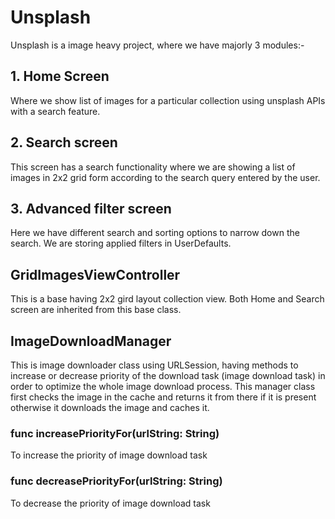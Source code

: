 # Unsplash

Unsplash is a image heavy project, where we have majorly 3 modules:- 
## 1. Home Screen
 Where we show list of images for a particular collection using unsplash APIs with a search feature.
## 2. Search screen 
This screen has a search functionality where we are showing a list of images in 2x2 grid form according to the  search query entered by the user.
## 3. Advanced filter screen 
Here we have different search and sorting options to narrow down the search. We are storing applied filters in UserDefaults. 


## GridImagesViewController 
This is a base having 2x2 gird layout collection view. Both Home and Search screen are inherited from this base class.

## ImageDownloadManager 
This is image downloader class using URLSession, having methods to increase or decrease priority of the download task (image download task) in order to optimize the whole image download process. This manager class first checks the image in the cache and returns it from there if it is present otherwise it downloads the image and caches it. 

### func increasePriorityFor(urlString: String)  
To increase the priority of image download task

### func decreasePriorityFor(urlString: String)  
To decrease the priority of image download task
